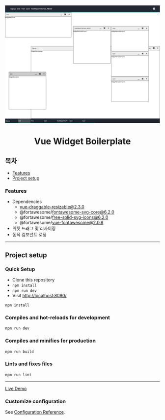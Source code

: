 ![메인사진](/src/assets/readme/main_img.png)
<h1 align="center">Vue Widget Boilerplate</h1>

## 목차

* [Features](#features)
* [Project setup](#project-setup)

### Features

* Dependencies
  * vue-draggable-resizable@2.3.0
  * @fortawesome/fontawesome-svg-core@6.2.0
  * @fortawesome/free-solid-svg-icons@6.2.0
  * @fortawesome/vue-fontawesome@2.0.8 
* 위젯 드래그 및 리사이징
* 동적 컴포넌트 로딩

---

## Project setup

### Quick Setup

* Clone this repository
* `npm install`
* `npm run dev`
* Visit [http://localhost:8080/](http://localhost:8080/)


```
npm install
```

### Compiles and hot-reloads for development
```
npm run dev
```

### Compiles and minifies for production
```
npm run build
```

### Lints and fixes files
```
npm run lint
```

---

[Live Demo](https://localhost:8080/)

### Customize configuration
See [Configuration Reference](https://cli.vuejs.org/config/).
